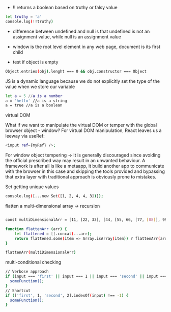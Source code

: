 - !! returns a boolean based on truthy or falsy value
```sh
let truthy = 'a'
console.log(!!truthy)
```

- difference between undefined and null is that undefined is not an assignment value, while null is an assignment value

- window is the root level element in any web page, document is its first child

- test if object is empty
```sh
Object.entries(obj).lenght === 0 && obj.constructor === Object
```



JS is a dynamic language because we do not explicitly set the type of the value when we store our variable

```sh
let a = 5 //a is a number
a = 'hello' //a is a string
a = true //a is a boolean
```



virtual DOM

What if we want to manipulate the virtual DOM or temper with the global browser object - window?
For virtual DOM manipulation, React leaves us a leeway via useRef:
```sh
<input ref={myRef} />;
```

For window object tempering -> It is generally discouraged since avoiding the official prescribed way may result in an unwanted behaviour. A framework is after all is like a metaapp, it build another app to communicate with the browser in this case and skipping the tools provided and bypassing that extra layer with traditional approach is obviously prone to mistakes.



Set
getting unique values
```sh
console.log([...new Set([1, 2, 4, 4, 3])]);
```




flatten a multi-dimensional array -> recursion

```sh

const multiDimensionalArr = [11, [22, 33], [44, [55, 66, [77, [88]], 99]]];

function flattenArr (arr) {
    let flattened = [].concat(...arr);
    return flattened.some(item => Array.isArray(item)) ? flattenArr(arr) : flattened;
}

flattenArr(multiDimensionalArr)
```




multi-conditional checking

```sh
// Verbose approach
if (input === 'first' || input === 1 || input === 'second' || input === 2) {
  someFunction();
}
// Shortcut
if (['first', 1, 'second', 2].indexOf(input) !== -1) {
  someFunction();
}
```